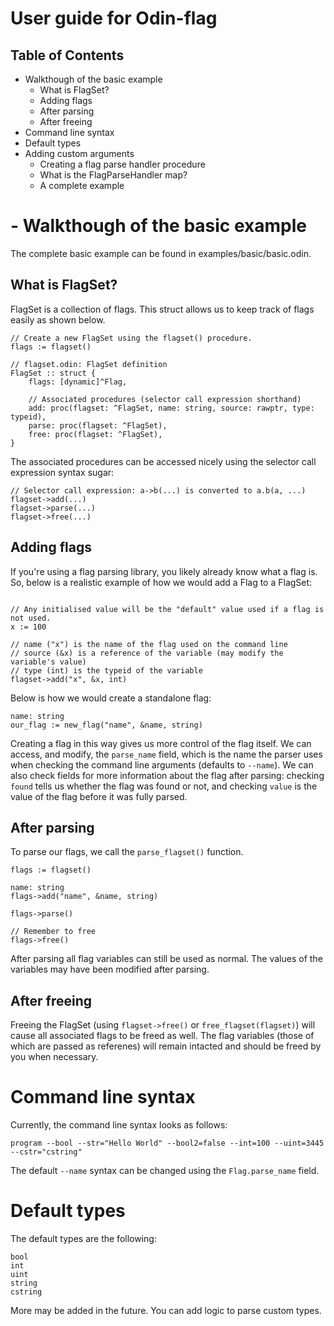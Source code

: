 # User guide for Odin-flag

## Table of Contents
- Walkthough of the basic example
    - What is FlagSet?
    - Adding flags
    - After parsing
    - After freeing
- Command line syntax
- Default types
- Adding custom arguments
    - Creating a flag parse handler procedure
    - What is the FlagParseHandler map?
    - A complete example

# - Walkthough of the basic example
The complete basic example can be found in examples/basic/basic.odin.

## What is FlagSet?
FlagSet is a collection of flags.
This struct allows us to keep track of flags easily as shown below.
```odin
// Create a new FlagSet using the flagset() procedure.
flags := flagset() 

// flagset.odin: FlagSet definition
FlagSet :: struct {
    flags: [dynamic]^Flag,

    // Associated procedures (selector call expression shorthand)
    add: proc(flagset: ^FlagSet, name: string, source: rawptr, type: typeid),
    parse: proc(flagset: ^FlagSet),
    free: proc(flagset: ^FlagSet),
}
```
The associated procedures can be accessed nicely using the selector call expression syntax sugar:
```odin
// Selector call expression: a->b(...) is converted to a.b(a, ...)
flagset->add(...)
flagset->parse(...)
flagset->free(...)
```

## Adding flags
If you're using a flag parsing library, you likely already know what a flag is.
So, below is a realistic example of how we would add a Flag to a FlagSet:
```odin

// Any initialised value will be the "default" value used if a flag is not used.
x := 100

// name ("x") is the name of the flag used on the command line
// source (&x) is a reference of the variable (may modify the variable's value)
// type (int) is the typeid of the variable
flagset->add("x", &x, int)
```

Below is how we would create a standalone flag:
```odin 
name: string
our_flag := new_flag("name", &name, string)
```
Creating a flag in this way gives us more control of the flag itself.
We can access, and modify, the `parse_name` field, which is the name the parser uses when checking the command line arguments (defaults to `--name`).
We can also check fields for more information about the flag after parsing: checking `found` tells us whether the flag was found or not, and checking `value` is the value of the flag before it was fully parsed.

## After parsing
To parse our flags, we call the `parse_flagset()` function.
```odin
flags := flagset()

name: string
flags->add("name", &name, string)

flags->parse()

// Remember to free
flags->free()
```

After parsing all flag variables can still be used as normal.
The values of the variables may have been modified after parsing.

## After freeing
Freeing the FlagSet (using `flagset->free()` or `free_flagset(flagset)`) will cause all associated flags to be freed as well.
The flag variables (those of which are passed as referenes) will remain intacted and should be freed by you when necessary.

# Command line syntax
Currently, the command line syntax looks as follows:
```
program --bool --str="Hello World" --bool2=false --int=100 --uint=3445 --cstr="cstring"
```
The default `--name` syntax can be changed using the `Flag.parse_name` field.

# Default types
The default types are the following:
```
bool 
int
uint
string
cstring
```
More may be added in the future. 
You can add logic to parse custom types.
